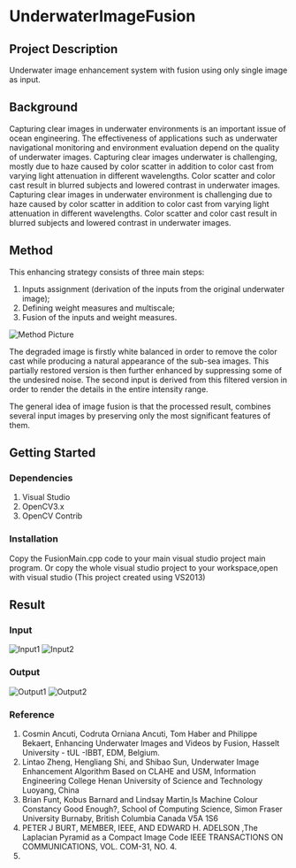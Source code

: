 # UnderwaterImageFusion

## Project Description
Underwater image enhancement system with fusion using only single image as input.

## Background
Capturing clear images in underwater environments is an important issue of ocean engineering. The effectiveness of applications such as underwater navigational monitoring and environment evaluation depend on the quality of underwater images. Capturing clear images underwater is challenging, mostly due to haze caused by color scatter in addition to color cast from varying light attenuation in different wavelengths. Color scatter and color cast result in blurred subjects and lowered contrast in underwater images. Capturing clear images in underwater environment is challenging due to haze caused by color scatter in addition to color cast from varying light attenuation in different wavelengths. Color scatter and color cast result in blurred subjects and lowered contrast in underwater images. 

## Method
This enhancing strategy consists of three main steps: 
1. Inputs assignment (derivation of the inputs from the original underwater image);
2. Defining weight measures and multiscale;
3. Fusion of the inputs and weight measures.

![Method Picture](https://user-images.githubusercontent.com/77296025/174542606-7db62536-92d1-4fa3-b9c9-b6a11444304e.png)

The degraded image is firstly white balanced in order to remove the color cast while producing a natural appearance of the sub-sea images. This partially restored version is then further enhanced by suppressing some of the undesired noise. The second input is derived from this filtered version in order to render the details in the entire intensity range.

The general idea of image fusion is that the processed result, combines several input images by preserving only the most significant features of them.

## Getting Started
### Dependencies
1. Visual Studio
2. OpenCV3.x
3. OpenCV Contrib

### Installation
Copy the FusionMain.cpp code to your main visual studio project main program.
Or copy the whole visual studio project to your workspace,open with visual studio
(This project created using VS2013)

## Result
### Input
![Input1](https://user-images.githubusercontent.com/77296025/174544344-ba6ad536-1ffe-4854-9d3d-fbbb00f5ac93.png)
![Input2](https://user-images.githubusercontent.com/77296025/174544681-f736708d-f55c-4b5c-89a2-74f84a4974ee.png)


### Output
![Output1](https://user-images.githubusercontent.com/77296025/174544415-2c2ed6a0-9c90-4a6a-8dc0-fbcafaeca9f1.png)
![Output2](https://user-images.githubusercontent.com/77296025/174544624-992a8df9-81c9-4f23-bdef-6d4b4b0d519e.png)



### Reference
1. Cosmin Ancuti, Codruta Orniana Ancuti, Tom Haber and Philippe Bekaert, Enhancing Underwater Images and Videos by Fusion, Hasselt University - tUL -IBBT, EDM, Belgium.
2. Lintao Zheng, Hengliang Shi, and Shibao Sun, Underwater Image Enhancement Algorithm Based on CLAHE and USM, Information Engineering College Henan University of Science and Technology Luoyang, China
3. Brian Funt, Kobus Barnard and Lindsay Martin,Is Machine Colour Constancy Good Enough?, School of Computing Science, Simon Fraser University Burnaby, British Columbia Canada V5A 1S6
4. PETER J BURT, MEMBER, IEEE, AND EDWARD H. ADELSON ,The Laplacian Pyramid as a Compact Image Code IEEE TRANSACTIONS ON COMMUNICATIONS, VOL. COM-31, NO. 4.
5. 
